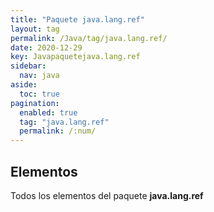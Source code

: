 ```yaml
---
title: "Paquete java.lang.ref"
layout: tag
permalink: /Java/tag/java.lang.ref/
date: 2020-12-29
key: Javapaquetejava.lang.ref
sidebar: 
  nav: java
aside: 
  toc: true
pagination: 
  enabled: true
  tag: "java.lang.ref"
  permalink: /:num/
---
```


<h2>Elementos</h2>
Todos los elementos del paquete <strong>java.lang.ref</strong>
